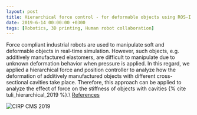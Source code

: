 ```yaml
---
layout: post
title: Hierarchical force control - for deformable objects using ROS-I
date: 2019-6-14 00:00:00 +0300
tags: [Robotics, 3D printing, Human robot collaboration]
---
```


Force compliant industrial robots are used to manipulate soft and deformable objects in real-time simulation.
However, such objects, e.g. additively manufactured elastomers, are difficult to manipulate due to unknown deformation behavior when pressure is applied.
In this regard, we applied a hierarchical force and position controller to analyze how the deformation of additively manufactured objects with different cross-sectional cavities take place.
Therefore, this approach can be applied to analyze the effect of force on the stiffness of objects with cavities {% cite tuli_hierarchical_2019 %}.\\
[References](https://protech.mb.uni-siegen.de/fams/research/)  

![CIRP CMS 2019](../assets/img/cirp2019.gif)

